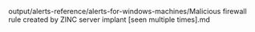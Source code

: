 output/alerts-reference/alerts-for-windows-machines/Malicious firewall rule created by ZINC server implant [seen multiple times].md